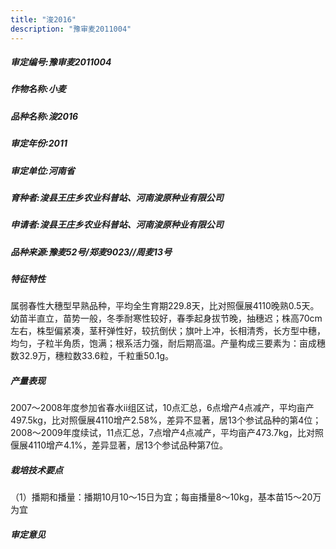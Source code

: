 ```yaml
---
title: "浚2016"
description: "豫审麦2011004"
---
```

##### 审定编号:豫审麦2011004

##### 作物名称:小麦

##### 品种名称:浚2016

##### 审定年份:2011

##### 审定单位:河南省

##### 育种者:浚县王庄乡农业科普站、河南浚原种业有限公司

##### 申请者:浚县王庄乡农业科普站、河南浚原种业有限公司

##### 品种来源:豫麦52号/郑麦9023//周麦13号

##### 特征特性
属弱春性大穗型早熟品种，平均全生育期229.8天，比对照偃展4110晚熟0.5天。幼苗半直立，苗势一般，冬季耐寒性较好，春季起身拔节晚，抽穗迟；株高70cm左右，株型偏紧凑，茎秆弹性好，较抗倒伏；旗叶上冲，长相清秀，长方型中穗，均匀，子粒半角质，饱满；根系活力强，耐后期高温。产量构成三要素为：亩成穗数32.9万，穗粒数33.6粒，千粒重50.1g。

##### 产量表现
2007～2008年度参加省春水ⅱ组区试，10点汇总，6点增产4点减产，平均亩产497.5kg，比对照偃展4110增产2.58%，差异不显著，居13个参试品种的第4位；2008～2009年度续试，11点汇总，7点增产4点减产，平均亩产473.7kg，比对照偃展4110增产4.1%，差异显著，居13个参试品种第7位。

##### 栽培技术要点
（1）播期和播量：播期10月10～15日为宜；每亩播量8～10kg，基本苗15～20万为宜

##### 审定意见

